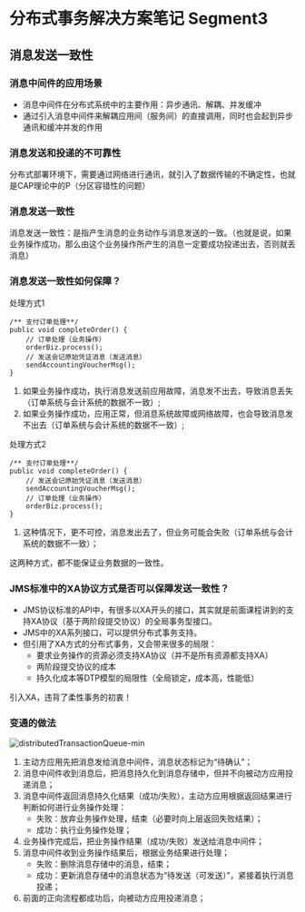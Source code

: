 # 分布式事务解决方案笔记 Segment3

## 消息发送一致性

### 消息中间件的应用场景
- 消息中间件在分布式系统中的主要作用：异步通讯、解耦、并发缓冲
- 通过引入消息中间件来解耦应用间（服务间）的直接调用，同时也会起到异步通讯和缓冲并发的作用

### 消息发送和投递的不可靠性
分布式部署环境下，需要通过网络进行通讯，就引入了数据传输的不确定性，也就是CAP理论中的P（分区容错性的问题）

### 消息发送一致性
消息发送一致性：是指产生消息的业务动作与消息发送的一致。（也就是说，如果业务操作成功，那么由这个业务操作所产生的消息一定要成功投递出去，否则就丢消息）

### 消息发送一致性如何保障？
处理方式1
```
/** 支付订单处理**/
public void completeOrder() {
	// 订单处理（业务操作）
	orderBiz.process();
	// 发送会记原始凭证消息（发送消息）
	sendAccountingVoucherMsg();
}
```
1. 如果业务操作成功，执行消息发送前应用故障，消息发不出去，导致消息丢失（订单系统与会计系统的数据不一致）;
2. 如果业务操作成功，应用正常，但消息系统故障或网络故障，也会导致消息发不出去（订单系统与会计系统的数据不一致）;

处理方式2
```
/** 支付订单处理**/
public void completeOrder() {
	// 发送会记原始凭证消息（发送消息）
	sendAccountingVoucherMsg();
	// 订单处理（业务操作）
	orderBiz.process();
}
```
1. 这种情况下，更不可控，消息发出去了，但业务可能会失败（订单系统与会计系统的数据不一致）；

这两种方式，都不能保证业务数据的一致性。

### JMS标准中的XA协议方式是否可以保障发送一致性？
- JMS协议标准的API中，有很多以XA开头的接口，其实就是前面课程讲到的支持XA协议（基于两阶段提交协议）的全局事务型接口。
- JMS中的XA系列接口，可以提供分布式事务支持。
- 但引用了XA方式的分布式事务，又会带来很多的局限：
    - 要求业务操作的资源必须支持XA协议（并不是所有资源都支持XA）
    - 两阶段提交协议的成本
    - 持久化成本等DTP模型的局限性（全局锁定，成本高，性能低）

引入XA，违背了柔性事务的初衷！

### 变通的做法
![distributedTransactionQueue-min](https://s0.wailian.download/2019/01/11/distributedTransactionQueue-min.png)

1. 主动方应用先把消息发给消息中间件，消息状态标记为“待确认”；
2. 消息中间件收到消息后，把消息持久化到消息存储中，但并不向被动方应用投递消息；
3. 消息中间件返回消息持久化结果（成功/失败），主动方应用根据返回结果进行判断如何进行业务操作处理：
    - 失败：放弃业务操作处理，结束（必要时向上层返回失败结果）；
    - 成功：执行业务操作处理；
4. 业务操作完成后，把业务操作结果（成功/失败）发送给消息中间件；
5. 消息中间件收到业务操作结果后，根据业务结果进行处理；
    - 失败：删除消息存储中的消息，结束；
    - 成功：更新消息存储中的消息状态为“待发送（可发送）”，紧接着执行消息投递；
6. 前面的正向流程都成功后，向被动方应用投递消息；